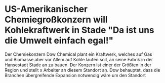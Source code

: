 # US-Amerikanischer Chemiegroßkonzern will Kohlekraftwerk in Stade "Da ist uns die Umwelt einfach egal!"
Der Chemiekonzern Dow Chemical plant ein Kraftwerk, welches auf Gas und Biomasse aber vor Allem auf Kohle laufen soll, an seine Fabrik in der Hansestadt Stade an zu bauen. Der Konzern ist einer der Größten in der Region und stellt x Arbeiter an diesem Standort an. Dow behauptet, dass die Branchen übergreifende Expansion notwendig wäre um den Standort 